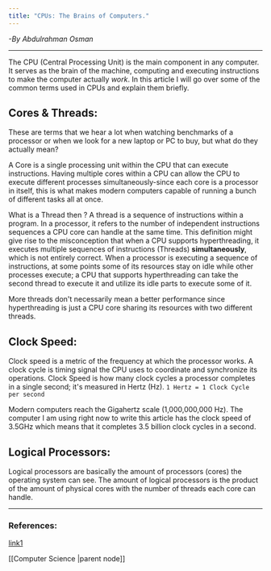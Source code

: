 ```yaml
---
title: "CPUs: The Brains of Computers."
---
```

*-By Abdulrahman Osman*

---
The CPU (Central Processing Unit) is the main component in any computer. It serves as the brain of the machine, computing and executing instructions to make the computer actually *work*.
In this article I will go over some of the common terms used in CPUs and explain them briefly.
## Cores & Threads:
These are terms that we hear a lot when watching benchmarks of a processor or when we look for a new laptop or PC to buy, but what do they actually mean?

A Core is a single processing unit within the CPU that can execute instructions.
Having multiple cores within a CPU can allow the CPU to execute different processes simultaneously-since each core is a processor in itself, this is what makes modern computers capable of running a bunch of different tasks all at once.

What is a Thread then ? A thread is a sequence of instructions within a program. In a processor, it refers to the number of independent instructions sequences a CPU core can handle at the same time.
This definition might give rise to the misconception that when a CPU supports hyperthreading, it executes multiple sequences of instructions (Threads) **simultaneously**, which is not entirely correct.
When a processor is executing a sequence of instructions, at some points some of its resources stay on idle while other processes execute; a CPU that supports hyperthreading can take the second thread to execute it and utilize its idle parts to execute some of it.

More threads don't necessarily mean a better performance since hyperthreading is just a CPU core sharing its resources with two different threads.  

## Clock Speed:
Clock speed is a metric of the frequency at which the processor works. A clock cycle is timing signal the CPU uses to coordinate and synchronize its operations.
Clock Speed is how many clock cycles a processor completes in a single second; it's measured in Hertz (Hz). 
`1 Hertz = 1 Clock Cycle per second`

Modern computers reach the Gigahertz scale (1,000,000,000 Hz). The computer I am using right now to write this article has the clock speed of 3.5GHz which means that it completes 3.5 billion clock cycles in a second.

## Logical Processors:
Logical processors are basically the amount of processors (cores) the operating system can see.
The amount of logical processors is the product of the amount of physical cores with the number of threads each core can handle.

---

### References:
[link1](https://www.cgdirector.com/cpu-cores-vs-logical-processors-threads/)


[[Computer Science |parent node]]
